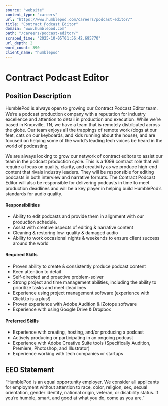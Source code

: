 ```yaml
---
source: "website"
content_type: "careers"
url: "https://www.humblepod.com/careers/podcast-editor/"
title: "Contract Podcast Editor"
domain: "www.humblepod.com"
path: "/careers/podcast-editor/"
scraped_time: "2025-10-05T01:56:42.695770"
url_depth: 2
word_count: 390
client_name: "humblepod"
---
```


# Contract Podcast Editor

## Position Description

HumblePod is always open to growing our Contract Podcast Editor team. We’re a podcast production company with a reputation for industry excellence and attention to detail in production and execution. While we’re based in Knoxville, TN, we have a team that is remotely distributed across the globe. Our team enjoys all the trappings of remote work (dogs at our feet, cats on our keyboards, and kids running about the house), and are focused on helping some of the world’s leading tech voices be heard in the world of podcasting.

We are always looking to grow our network of contract editors to assist our team in the podcast production cycle. This is a 1099 contract role that will require a focus on quality, clarity, and creativity as we produce high-end content that rivals industry leaders. They will be responsible for editing podcasts in both interview and narrative formats. The Contract Podcast Editor will also be responsible for delivering podcasts in time to meet production deadlines and will be a key player in helping build HumblePod’s standards for audio quality.

#### Responsibilities

* Ability to edit podcasts and provide them in alignment with our production schedule.
* Assist with creative aspects of editing & narrative content
* Cleaning & restoring low-quality & damaged audio
* Ability to work occasional nights & weekends to ensure client success around the world

#### Required Skills

* Proven ability to create & consistently produce podcast content
* Keen attention to detail
* Self-directed and proactive problem-solver
* Strong project and time management abilities, including the ability to prioritize tasks and meet deadlines
* Experience using project management software (experience with ClickUp is a plus!)
* Proven experience with Adobe Audition & iZotope software
* Experience with using Google Drive & Dropbox

#### Preferred Skills

* Experience with creating, hosting, and/or producing a podcast
* Actively producing or participating in an ongoing podcast
* Experience with Adobe Creative Suite tools (Specifically Audition, Premiere, Photoshop, and Illustrator)
* Experience working with tech companies or startups

## EEO Statement

“HumblePod is an equal opportunity employer. We consider all applicants for employment without attention to race, color, religion, sex, sexual orientation, gender identity, national origin, veteran, or disability status. If you’re humble, smart, and good at what you do, come as you are.”